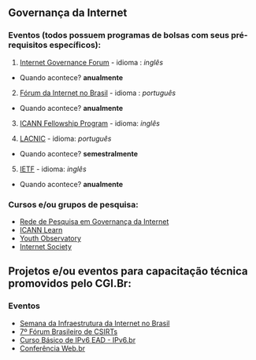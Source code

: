 ## Governança da Internet 

### Eventos (todos possuem programas de bolsas com seus pré-requisitos específicos):
1. [Internet Governance Forum](https://www.intgovforum.org/)  - idioma : *inglês*
* Quando acontece? **anualmente**
  
2. [Fórum da Internet no Brasil](http://forumdainternet.cgi.br/index.html) - idioma : *português*
* Quando acontece? **anualmente**

3. [ICANN Fellowship Program](https://www.icann.org/fellowshipprogram) - idioma: *inglês*

4. [LACNIC](http://www.lacnic.net/991/1/lacnic/programa-de-becas) - idioma: *português*
* Quando acontece? **semestralmente**

5. [IETF](https://www.ietf.org/newcomers.html) - idioma: *inglês*
*  Quando acontece? **anualmente**

### Cursos e/ou grupos de pesquisa:
* [Rede de Pesquisa em Governança da Internet](http://www.redegovernanca.net.br/)
* [ICANN Learn](https://learn.icann.org/)
* [Youth Observatory](http://obdjuv.org/)
* [Internet Society](https://www.internetsociety.org/)


## Projetos e/ou eventos para capacitação técnica promovidos pelo CGI.Br:

### Eventos
* [Semana da Infraestrutura da Internet no Brasil](http://nic.br/semanainfrabr/)
* [7º Fórum Brasileiro de CSIRTs](https://www.cert.br/forum2018/)
* [Curso Básico de IPv6 EAD - IPv6.br](http://saladeaula.nic.br/courses/course-v1:NIC.br+IPV6-001+T001/about)
* [Conferência Web.br](http://conferenciaweb.w3c.br/)




